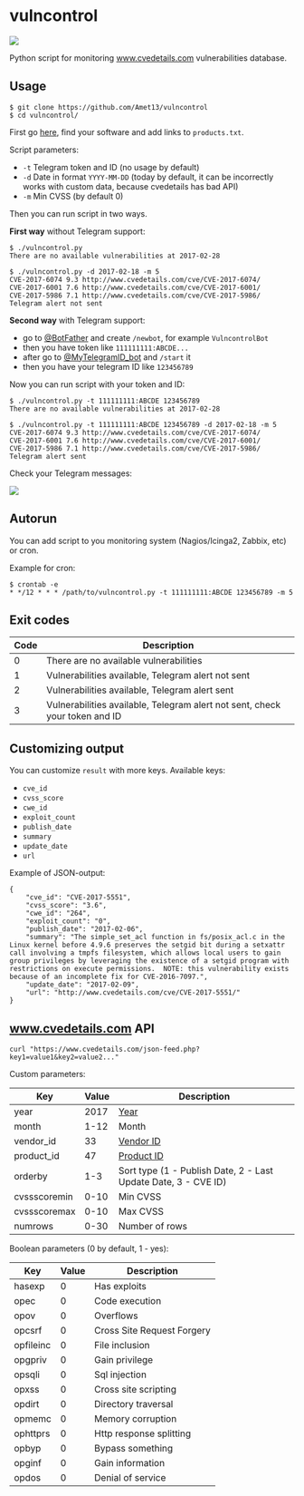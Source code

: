 vulncontrol
===========

![](https://travis-ci.org/Amet13/vulncontrol.svg?branch=master)

Python script for monitoring www.cvedetails.com vulnerabilities database.

Usage
-----

```
$ git clone https://github.com/Amet13/vulncontrol
$ cd vulncontrol/
```

First go [here](https://www.cvedetails.com/product-search.php), find your software and add links to `products.txt`.

Script parameters:
* `-t` Telegram token and ID (no usage by default)
* `-d` Date in format `YYYY-MM-DD` (today by default, it can be incorrectly works with custom data, because cvedetails has bad API)
* `-m` Min CVSS (by default 0)

Then you can run script in two ways.

**First way** without Telegram support:
```
$ ./vulncontrol.py
There are no available vulnerabilities at 2017-02-28

$ ./vulncontrol.py -d 2017-02-18 -m 5
CVE-2017-6074 9.3 http://www.cvedetails.com/cve/CVE-2017-6074/
CVE-2017-6001 7.6 http://www.cvedetails.com/cve/CVE-2017-6001/
CVE-2017-5986 7.1 http://www.cvedetails.com/cve/CVE-2017-5986/
Telegram alert not sent
```

**Second way** with Telegram support:
* go to [@BotFather](https://t.me/BotFather) and create `/newbot`, for example `VulncontrolBot`
* then you have token like `111111111:ABCDE...`
* after go to [@MyTelegramID_bot](https://t.me/MyTelegramID_bot) and `/start` it
* then you have your telegram ID like `123456789`

Now you can run script with your token and ID:
```
$ ./vulncontrol.py -t 111111111:ABCDE 123456789
There are no available vulnerabilities at 2017-02-28

$ ./vulncontrol.py -t 111111111:ABCDE 123456789 -d 2017-02-18 -m 5
CVE-2017-6074 9.3 http://www.cvedetails.com/cve/CVE-2017-6074/
CVE-2017-6001 7.6 http://www.cvedetails.com/cve/CVE-2017-6001/
CVE-2017-5986 7.1 http://www.cvedetails.com/cve/CVE-2017-5986/
Telegram alert sent
```

Check your Telegram messages:

![](https://raw.githubusercontent.com/Amet13/vulncontrol/master/tscreen.png)

Autorun
-------

You can add script to you monitoring system (Nagios/Icinga2, Zabbix, etc) or cron.

Example for cron:
```
$ crontab -e
* */12 * * * /path/to/vulncontrol.py -t 111111111:ABCDE 123456789 -m 5
```

Exit codes
----------

| Code | Description                                                                 |
| ---- | --------------------------------------------------------------------------- |
| 0    | There are no available vulnerabilities                                      |
| 1    | Vulnerabilities available, Telegram alert not sent                          |
| 2    | Vulnerabilities available, Telegram alert sent                              |
| 3    | Vulnerabilities available, Telegram alert not sent, check your token and ID |

Customizing output
------------------

You can customize `result` with more keys.
Available keys:
* `cve_id`
* `cvss_score`
* `cwe_id`
* `exploit_count`
* `publish_date`
* `summary`
* `update_date`
* `url`

Example of JSON-output:
```
{
    "cve_id": "CVE-2017-5551",
    "cvss_score": "3.6",
    "cwe_id": "264",
    "exploit_count": "0",
    "publish_date": "2017-02-06",
    "summary": "The simple_set_acl function in fs/posix_acl.c in the Linux kernel before 4.9.6 preserves the setgid bit during a setxattr call involving a tmpfs filesystem, which allows local users to gain group privileges by leveraging the existence of a setgid program with restrictions on execute permissions.  NOTE: this vulnerability exists because of an incomplete fix for CVE-2016-7097.",
    "update_date": "2017-02-09",
    "url": "http://www.cvedetails.com/cve/CVE-2017-5551/"
}
```

www.cvedetails.com API
----------------------
```
curl "https://www.cvedetails.com/json-feed.php?key1=value1&key2=value2..."
```

Custom parameters:

| Key          | Value | Description                                                    |
| ------------ | ----- | -------------------------------------------------------------- |
| year         | 2017  | [Year](http://www.cvedetails.com/browse-by-date.php)           |
| month        | 1-12  | Month                                                          |
| vendor_id    | 33    | [Vendor ID](http://www.cvedetails.com/vendor.php)              |
| product_id   | 47    | [Product ID](http://www.cvedetails.com/product-list.php)       |
| orderby      | 1-3   | Sort type (1 - Publish Date, 2 - Last Update Date, 3 - CVE ID) |
| cvssscoremin | 0-10  | Min CVSS                                                       |
| cvssscoremax | 0-10  | Max CVSS                                                       |
| numrows      | 0-30  | Number of rows                                                 |

Boolean parameters (0 by default, 1 - yes):

| Key       | Value | Description                |
| --------- | ----- | -------------------------- |
| hasexp    | 0     | Has exploits               |
| opec      | 0     | Code execution             |
| opov      | 0     | Overflows                  |
| opcsrf    | 0     | Cross Site Request Forgery |
| opfileinc | 0     | File inclusion             |
| opgpriv   | 0     | Gain privilege             |
| opsqli    | 0     | Sql injection              |
| opxss     | 0     | Cross site scripting       |
| opdirt    | 0     | Directory traversal        |
| opmemc    | 0     | Memory corruption          |
| ophttprs  | 0     | Http response splitting    |
| opbyp     | 0     | Bypass something           |
| opginf    | 0     | Gain information           |
| opdos     | 0     | Denial of service          |
